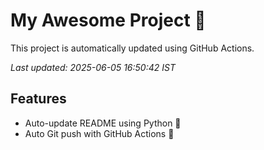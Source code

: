 # My Awesome Project 🚀

This project is automatically updated using GitHub Actions.

_Last updated: 2025-06-05 16:50:42 IST_

## Features
- Auto-update README using Python 🐍
- Auto Git push with GitHub Actions 🤖
